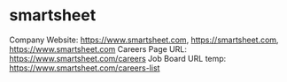 # smartsheet

Company Website: https://www.smartsheet.com, https://smartsheet.com, https://www.smartsheet.com
Careers Page URL: https://www.smartsheet.com/careers
Job Board URL temp: https://www.smartsheet.com/careers-list